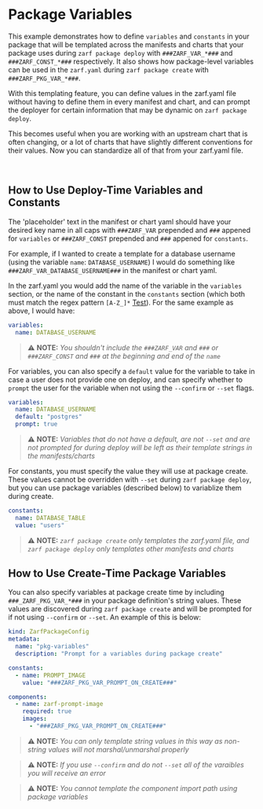 # Package Variables

This example demonstrates how to define `variables` and `constants` in your package that will be templated across the manifests and charts that your package uses during `zarf package deploy` with `###ZARF_VAR_*###` and `###ZARF_CONST_*###` respectively.  It also shows how package-level variables can be used in the `zarf.yaml` during `zarf package create` with `###ZARF_PKG_VAR_*###`.

With this templating feature, you can define values in the zarf.yaml file without having to define them in every manifest and chart, and can prompt the deployer for certain information that may be dynamic on `zarf package deploy`.

This becomes useful when you are working with an upstream chart that is often changing, or a lot of charts that have slightly different conventions for their values. Now you can standardize all of that from your zarf.yaml file.

&nbsp;

## How to Use Deploy-Time Variables and Constants
The 'placeholder' text in the manifest or chart yaml should have your desired key name in all caps with `###ZARF_VAR` prepended and `###` appened for `variables` or `###ZARF_CONST` prepended and `###` appened for `constants`.

For example, if I wanted to create a template for a database username (using the variable `name`: `DATABASE_USERNAME`) I would do something like `###ZARF_VAR_DATABASE_USERNAME###` in the manifest or chart yaml.

In the zarf.yaml you would add the name of the variable in the `variables` section, or the name of the constant in the `constants` section (which both must match the regex pattern `[A-Z_]*` [Test](https://regex101.com/?regex=%5BA-Z_%5D%2A)). For the same example as above, I would have:

```yaml
variables:
  name: DATABASE_USERNAME
```

> ⚠️ **NOTE:** *You shouldn't include the `###ZARF_VAR` and `###` or `###ZARF_CONST` and `###` at the beginning and end of the `name`*

For variables, you can also specify a `default` value for the variable to take in case a user does not provide one on deploy, and can specify whether to `prompt` the user for the variable when not using the `--confirm` or `--set` flags.

```yaml
variables:
  name: DATABASE_USERNAME
  default: "postgres"
  prompt: true
```

> ⚠️ **NOTE:** *Variables that do not have a default, are not `--set` and are not prompted for during deploy will be left as their template strings in the manifests/charts*

For constants, you must specify the value they will use at package create.  These values cannot be overridden with `--set` during `zarf package deploy`, but you can use package variables (described below) to variablize them during create.

```yaml
constants:
  name: DATABASE_TABLE
  value: "users"
```

> ⚠️ **NOTE:** *`zarf package create` only templates the zarf.yaml file, and `zarf package deploy` only templates other manifests and charts*

## How to Use Create-Time Package Variables

You can also specify variables at package create time by including `###_ZARF_PKG_VAR_*###` in your package definition's string values.  These values are discovered during `zarf package create` and will be prompted for if not using `--confirm` or `--set`.  An example of this is below:

```yaml
kind: ZarfPackageConfig
metadata:
  name: "pkg-variables"
  description: "Prompt for a variables during package create"

constants:
  - name: PROMPT_IMAGE
    value: "###ZARF_PKG_VAR_PROMPT_ON_CREATE###"

components:
  - name: zarf-prompt-image
    required: true
    images:
      - "###ZARF_PKG_VAR_PROMPT_ON_CREATE###"
```

> ⚠️ **NOTE:** *You can only template string values in this way as non-string values will not marshal/unmarshal properly*

> ⚠️ **NOTE:** *If you use `--confirm` and do not `--set` all of the varaibles you will receive an error*

> ⚠️ **NOTE:** *You cannot template the component import path using package variables*
